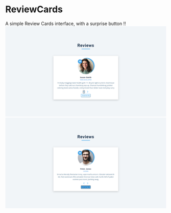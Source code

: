 # ReviewCards
A simple Review Cards interface, with a surprise button !!
![Alt Text](https://github.com/apex-blaze/ReviewCards/blob/main/setup/imgs/Screenshot%20(363).png)
![Alt Text](https://github.com/apex-blaze/ReviewCards/blob/main/setup/imgs/Screenshot%20(364).png)
